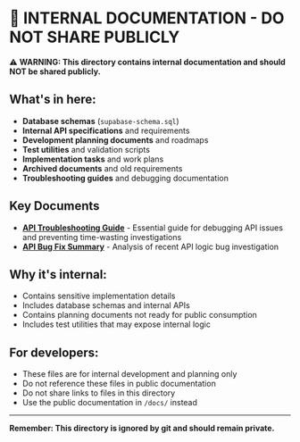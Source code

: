 # 🚫 INTERNAL DOCUMENTATION - DO NOT SHARE PUBLICLY

⚠️ **WARNING: This directory contains internal documentation and should NOT be shared publicly.**

## What's in here:

- **Database schemas** (`supabase-schema.sql`)
- **Internal API specifications** and requirements
- **Development planning documents** and roadmaps
- **Test utilities** and validation scripts
- **Implementation tasks** and work plans
- **Archived documents** and old requirements
- **Troubleshooting guides** and debugging documentation

## Key Documents

- **[API Troubleshooting Guide](API_TROUBLESHOOTING_GUIDE.md)** - Essential guide for debugging API issues and preventing time-wasting investigations
- **[API Bug Fix Summary](API_BUG_FIX_SUMMARY.md)** - Analysis of recent API logic bug investigation

## Why it's internal:

- Contains sensitive implementation details
- Includes database schemas and internal APIs
- Contains planning documents not ready for public consumption
- Includes test utilities that may expose internal logic

## For developers:

- These files are for internal development and planning only
- Do not reference these files in public documentation
- Do not share links to files in this directory
- Use the public documentation in `/docs/` instead

---

**Remember: This directory is ignored by git and should remain private.**
